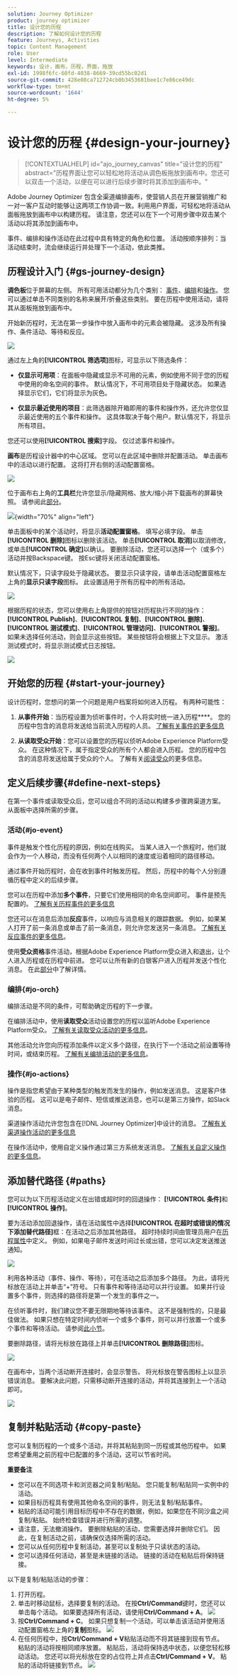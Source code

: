 ```yaml
---
solution: Journey Optimizer
product: journey optimizer
title: 设计您的历程
description: 了解如何设计您的历程
feature: Journeys, Activities
topic: Content Management
role: User
level: Intermediate
keywords: 设计，画布，历程，界面，拖放
exl-id: 1998f6fc-60fd-4038-8669-39cd55bc02d1
source-git-commit: 428e08ca712724cb0b3453681bee1c7e86ce49dc
workflow-type: tm+mt
source-wordcount: '1644'
ht-degree: 5%

---
```


# 设计您的历程 {#design-your-journey}

>[!CONTEXTUALHELP]
>id="ajo_journey_canvas"
>title="设计您的历程"
>abstract="历程界面让您可以轻松地将活动从调色板拖放到画布中。您还可以双击一个活动，以便在可以进行后续步骤时将其添加到画布中。"

Adobe Journey Optimizer 包含全渠道编排画布，使营销人员在开展营销推广和一对一客户互动时能够让这两项工作协调一致。利用用户界面，可轻松地将活动从面板拖放到画布中以构建历程。 请注意，您还可以在下一个可用步骤中双击某个活动以将其添加到画布中。

事件、编排和操作活动在此过程中具有特定的角色和位置。 活动按顺序排列：当活动结束时，流会继续运行并处理下一个活动，依此类推。

## 历程设计入门 {#gs-journey-design}

**调色板**&#x200B;位于屏幕的左侧。 所有可用活动都分为几个类别： [事件](#jo-event)、[编排](#jo-orch)和[操作](#jo-actions)。 您可以通过单击不同类别的名称来展开/折叠这些类别。 要在历程中使用活动，请将其从面板拖放到画布中。

开始新历程时，无法在第一步操作中放入画布中的元素会被隐藏。 这涉及所有操作、条件活动、等待和反应。

![](assets/journey38.png)

通过左上角的&#x200B;**[!UICONTROL 筛选项]**&#x200B;图标，可显示以下筛选条件：

* **仅显示可用项**：在面板中隐藏或显示不可用的元素，例如使用不同于您的历程中使用的命名空间的事件。 默认情况下，不可用项目处于隐藏状态。 如果选择显示它们，它们将显示为灰色。

* **仅显示最近使用的项目**：此筛选器除开箱即用的事件和操作外，还允许您仅显示最近使用的五个事件和操作。 这具体取决于每个用户。默认情况下，将显示所有项目。

您还可以使用&#x200B;**[!UICONTROL 搜索]**&#x200B;字段。 仅过滤事件和操作。

**画布**&#x200B;是历程设计器中的中心区域。 您可以在此区域中删除并配置活动。 单击画布中的活动以进行配置。 这将打开右侧的活动配置窗格。

![](assets/journey39.png)

位于画布右上角的&#x200B;**工具栏**&#x200B;允许您显示/隐藏网格、放大/缩小并下载画布的屏幕快照。 请参阅此[部分](../building-journeys/journey-properties.md#timeout_and_error)。

<!--and show/hide timeout and error paths-->

![](assets/toolbar.png){width="70%" align="left"}

单击面板中的某个活动时，将显示&#x200B;**活动配置窗格**。 填写必填字段。 单击&#x200B;**[!UICONTROL 删除]**&#x200B;图标以删除该活动。 单击&#x200B;**[!UICONTROL 取消]**&#x200B;以取消修改，或单击&#x200B;**[!UICONTROL 确定]**&#x200B;以确认。 要删除活动，您还可以选择一个（或多个）活动并按Backspace键。 按Esc键将关闭活动配置窗格。

默认情况下，只读字段处于隐藏状态。 要显示只读字段，请单击活动配置窗格左上角的&#x200B;**显示只读字段**&#x200B;图标。 此设置适用于所有历程中的所有活动。

![](assets/journey59bis.png)

根据历程的状态，您可以使用右上角提供的按钮对历程执行不同的操作： **[!UICONTROL Publish]**、**[!UICONTROL 复制]**、**[!UICONTROL 删除]**、**[!UICONTROL 测试模式]**、**[!UICONTROL 管理访问]**、**[!UICONTROL 警报]**。 如果未选择任何活动，则会显示这些按钮。 某些按钮将会根据上下文显示。 激活测试模式时，将显示测试模式日志按钮。

![](assets/journey41.png)

## 开始您的历程 {#start-your-journey}

设计历程时，您想问的第一个问题是用户档案将如何进入历程。 有两种可能性：

1. **从事件开始**：当历程设置为侦听事件时，个人将实时统一进入历程&#x200B;****。 您的历程中包含的消息将发送给当前流入历程的人员。 [了解有关事件的更多信息](../event/about-events.md)

1. **从读取受众开始**：您可以设置您的历程以侦听Adobe Experience Platform受众。 在这种情况下，属于指定受众的所有个人都会进入历程。 您的历程中包含的消息将发送给属于受众的个人。 了解有关[阅读受众](read-audience.md)的更多信息。

## 定义后续步骤{#define-next-steps}

在第一个事件或读取受众后，您可以组合不同的活动以构建多步骤跨渠道方案。 从面板中选择所需的步骤。

### 活动{#jo-event}

事件是触发个性化历程的原因，例如在线购买。 当某人进入一个旅程时，他们就会作为一个人移动，而没有任何两个人以相同的速度或沿着相同的路径移动。

通过事件开始历程时，会在收到事件时触发历程。 然后，历程中的每个人分别遵循历程中定义的后续步骤。

您可以在历程中添加&#x200B;**多个事件**，只要它们使用相同的命名空间即可。 事件是预先配置的。 [了解有关历程事件的更多信息](about-journey-activities.md#event-activities)

您还可以在消息后添加&#x200B;**反应**&#x200B;事件，以响应与消息相关的跟踪数据。 例如，如果某人打开了前一条消息或单击了前一条消息，则允许您发送另一条消息。 [了解有关反应事件的更多信息](reaction-events.md)。

使用&#x200B;**受众资格**&#x200B;事件活动，根据Adobe Experience Platform受众进入和退出，让个人进入历程或在历程中前进。 您可以让所有新的白银客户进入历程并发送个性化消息。 在此[部分](audience-qualification-events.md)中了解详情。

### 编排{#jo-orch}

编排活动是不同的条件，可帮助确定历程的下一步骤。

在编排活动中，使用&#x200B;**读取受众**&#x200B;活动设置您的历程以监听Adobe Experience Platform受众。 [了解有关读取受众活动的更多信息](read-audience.md)。

其他活动允许您向历程添加条件以定义多个路径，在执行下一个活动之前设置等待时间，或结束历程。 [了解有关编排活动的更多信息](about-journey-activities.md#orchestration-activities)。

### 操作{#jo-actions}

操作是指您希望由于某种类型的触发而发生的操作，例如发送消息。 这是客户体验的历程。 这可以是电子邮件、短信或推送消息，也可以是第三方操作，如Slack消息。

渠道操作活动允许您包含在[!DNL Journey Optimizer]中设计的消息。 [了解有关渠道操作活动的更多信息](journeys-message.md)

在操作活动中，使用自定义操作通过第三方系统发送消息。 [了解有关自定义操作的更多信息](about-journey-activities.md#action-activities)。

## 添加替代路径 {#paths}

您可以为以下历程活动定义在出错或超时时的回退操作： **[!UICONTROL 条件]**&#x200B;和&#x200B;**[!UICONTROL 操作]**。

要为活动添加回退操作，请在活动属性中选择&#x200B;**[!UICONTROL 在超时或错误的情况下添加替代路径]**&#x200B;框：在活动之后添加其他路径。 超时持续时间由管理员用户在[历程属性](../building-journeys/journey-properties.md)中定义。 例如，如果电子邮件发送时间过长或出错，您可以决定发送推送通知。

![](assets/journey42.png)

利用各种活动（事件、操作、等待），可在活动之后添加多个路径。 为此，请将光标放在活动上并单击“+”符号。 只有事件和等待活动可以并行设置。 如果并行设置多个事件，则选择的路径将是第一个发生的事件之一。

在侦听事件时，我们建议您不要无限期地等待该事件。 这不是强制性的，只是最佳做法。 如果只想在特定时间内侦听一个或多个事件，则可以并行放置一个或多个事件和等待活动。 请参阅[此小节](../building-journeys/general-events.md#events-specific-time)。

要删除路径，请将光标放在路径上并单击&#x200B;**[!UICONTROL 删除路径]**&#x200B;图标。

![](assets/journey42ter.png)

在画布中，当两个活动断开连接时，会显示警告。 将光标放在警告图标上以显示错误消息。 要解决此问题，只需移动断开连接的活动，并将其连接到上一个活动即可。

![](assets/canvas-disconnected.png)

## 复制并粘贴活动 {#copy-paste}

您可以复制历程的一个或多个活动，并将其粘贴到同一历程或其他历程中。 如果您希望重用之前历程中已配置的多个活动，这可以节省时间。

**重要备注**

* 您可以在不同选项卡和浏览器之间复制/粘贴。 您只能复制/粘贴同一实例中的活动。
* 如果目标历程具有使用其他命名空间的事件，则无法复制/粘贴事件。
* 粘贴的活动可能引用目标历程中不存在的数据，例如，如果您在不同沙盒之间复制/粘贴。 始终检查错误并进行所需的调整。
* 请注意，无法撤消操作。 要删除粘贴的活动，您需要选择并删除它们。 因此，在复制活动之前，请确保仅选择所需的活动。
* 您可以从任何历程中复制活动，甚至可以复制处于只读状态的活动。
* 您可以选择任何活动，甚至是未链接的活动。 链接的活动在粘贴后将保持链接。

以下是复制/粘贴活动的步骤：

1. 打开历程。
1. 单击时移动鼠标，选择要复制的活动。 在按&#x200B;**Ctrl/Command**&#x200B;键时，您还可以单击每个活动。 如果要选择所有活动，请使用&#x200B;**Ctrl/Command + A**。
   ![](assets/copy-paste1.png)
1. 按&#x200B;**Ctrl/Command + C**。
如果只想复制一个活动，可以单击该活动并使用活动配置窗格左上角的**复制**图标。
   ![](assets/copy-paste2.png)
1. 在任何历程中，按&#x200B;**Ctrl/Command + V**&#x200B;粘贴活动而不将其链接到现有节点。 粘贴的活动将按相同顺序放置。 粘贴后，活动将保持选中状态，以便您轻松移动活动。 您还可以将光标放在空的占位符上并点击&#x200B;**Ctrl/Command + V**。 粘贴的活动将链接到节点。
   ![](assets/copy-paste3.png)
